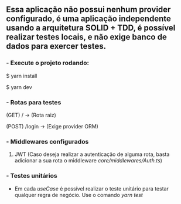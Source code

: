 ## Essa aplicação não possui nenhum provider configurado, é uma aplicação independente usando a arquitetura SOLID + TDD, é possível realizar testes locais, e não exige banco de dados para exercer testes.

### - Execute o projeto rodando:

<p>$ yarn install</p>
<p>$ yarn dev</p>

### - Rotas para testes

<p>(GET) / -> (Rota raiz)</p>
<p>(POST) /login -> (Exige provider ORM)</p>

### - Middlewares configurados

1. JWT (Caso deseja realizar a autenticação de alguma rota, basta adicionar a sua rota o middleware *core/middlewares/Auth.ts*)

### - Testes unitários

- Em cada *useCase* é possível realizar o teste unitário para testar qualquer regra de negócio.
Use o comando *yarn test*
